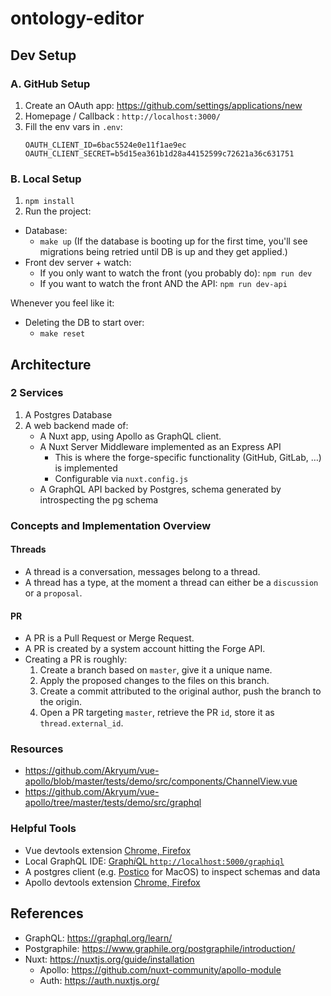 # ontology-editor

## Dev Setup

### A. GitHub Setup

1. Create an OAuth app: https://github.com/settings/applications/new
1. Homepage / Callback : `http://localhost:3000/`
1. Fill the env vars in `.env`:
    ```
    OAUTH_CLIENT_ID=6bac5524e0e11f1ae9ec
    OAUTH_CLIENT_SECRET=b5d15ea361b1d28a44152599c72621a36c631751
    ```

### B. Local Setup

1. `npm install`
1. Run the project:
  * Database:
      * `make up` (If the database is booting up for the first time, you'll see migrations being retried until DB is up and they get applied.)
  * Front dev server + watch:
      * If you only want to watch the front (you probably do): `npm run dev`
      * If you want to watch the front AND the API: `npm run dev-api`

Whenever you feel like it:

* Deleting the DB to start over:
    * `make reset`

## Architecture

### 2 Services

1. A Postgres Database
1. A web backend made of:
    * A Nuxt app, using Apollo as GraphQL client.
    * A Nuxt Server Middleware implemented as an Express API
        * This is where the forge-specific functionality (GitHub, GitLab, …) is implemented
        * Configurable via `nuxt.config.js`
    * A GraphQL API backed by Postgres, schema generated by introspecting the pg schema

### Concepts and Implementation Overview

#### Threads

* A thread is a conversation, messages belong to a thread.
* A thread has a type, at the moment a thread can either be a `discussion` or a `proposal`.

#### PR

* A PR is a Pull Request or Merge Request.
* A PR is created by a system account hitting the Forge API.
* Creating a PR is roughly:
    1. Create a branch based on `master`, give it a unique name.
    1. Apply the proposed changes to the files on this branch.
    1. Create a commit attributed to the original author, push the branch to the origin.
    1. Open a PR targeting `master`, retrieve the PR `id`, store it as `thread.external_id`.

### Resources

- https://github.com/Akryum/vue-apollo/blob/master/tests/demo/src/components/ChannelView.vue
- https://github.com/Akryum/vue-apollo/tree/master/tests/demo/src/graphql


### Helpful Tools

- Vue devtools extension [Chrome, Firefox](https://github.com/vuejs/vue-devtools#installation)
- Local GraphQL IDE: [Graph*i*QL `http://localhost:5000/graphiql`](http://localhost:5000/graphiql)
- A postgres client (e.g. [Postico](https://eggerapps.at/postico/) for MacOS) to inspect schemas and data
- Apollo devtools extension [Chrome, Firefox](https://github.com/apollographql/apollo-client-devtools#apollo-client-devtools)

## References

* GraphQL: https://graphql.org/learn/
* Postgraphile: https://www.graphile.org/postgraphile/introduction/
* Nuxt: https://nuxtjs.org/guide/installation
    * Apollo: https://github.com/nuxt-community/apollo-module
    * Auth: https://auth.nuxtjs.org/
